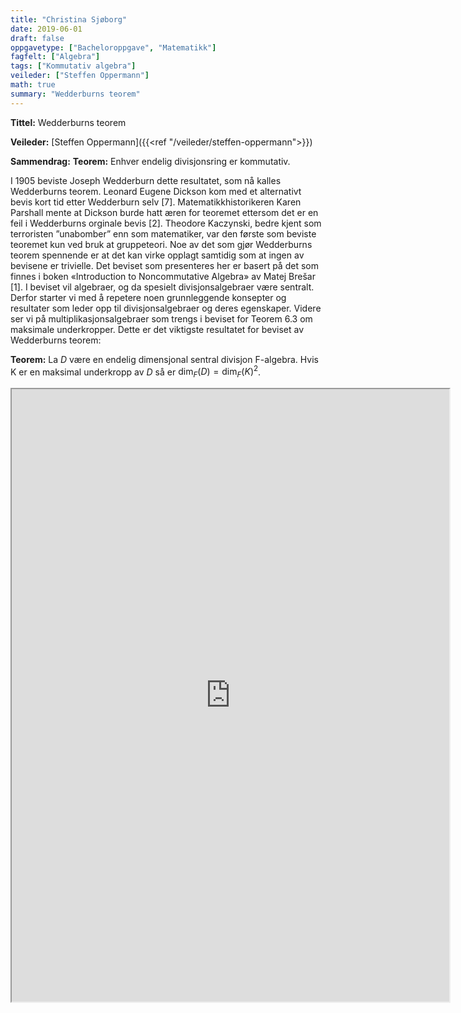```yaml
---
title: "Christina Sjøborg"
date: 2019-06-01
draft: false
oppgavetype: ["Bacheloroppgave", "Matematikk"]
fagfelt: ["Algebra"]
tags: ["Kommutativ algebra"]
veileder: ["Steffen Oppermann"]
math: true
summary: "Wedderburns teorem"
---
```


**Tittel:** Wedderburns teorem

**Veileder:** [Steffen Oppermann]({{<ref "/veileder/steffen-oppermann">}})

**Sammendrag:** **Teorem:** Enhver endelig divisjonsring er kommutativ.

I 1905 beviste Joseph Wedderburn dette resultatet, som nå kalles Wedderburns teorem. Leonard Eugene Dickson kom med et alternativt bevis kort tid etter Wedderburn selv [7]. Matematikkhistorikeren Karen Parshall mente at Dickson burde hatt æren for teoremet ettersom det er en feil i Wedderburns orginale bevis [2]. Theodore Kaczynski, bedre kjent som terroristen ”unabomber” enn som matematiker, var den første som beviste teoremet kun ved bruk at gruppeteori. Noe av det som gjør Wedderburns teorem spennende er at det kan virke opplagt samtidig som at ingen av bevisene er trivielle. Det beviset som presenteres her er basert på det som finnes i boken «Introduction to Noncommutative Algebra» av Matej Brešar [1]. I beviset vil algebraer, og da spesielt divisjonsalgebraer være sentralt. Derfor starter vi med å repetere noen grunnleggende konsepter og resultater som leder opp til divisjonsalgebraer og deres egenskaper. Videre ser vi på multiplikasjonsalgebraer som trengs i beviset for Teorem 6.3 om maksimale underkropper. Dette er det viktigste resultatet for beviset av Wedderburns teorem:

**Teorem:** La $D$ være en endelig dimensjonal sentral divisjon F-algebra. Hvis K er en maksimal underkropp av $D$ så er $\dim_F (D) = \dim_F (K)^2$.


<iframe src="https://drive.google.com/file/d/1x7i7T8I8STTDOg3NGOuXL1U8bp136T4z/preview" width="700" height="980" allow="autoplay"></iframe>


